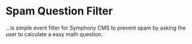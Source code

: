 # Spam Question Filter

…is simple event filter for Symphony CMS to prevent spam by asking the user to calculate a easy math question.
